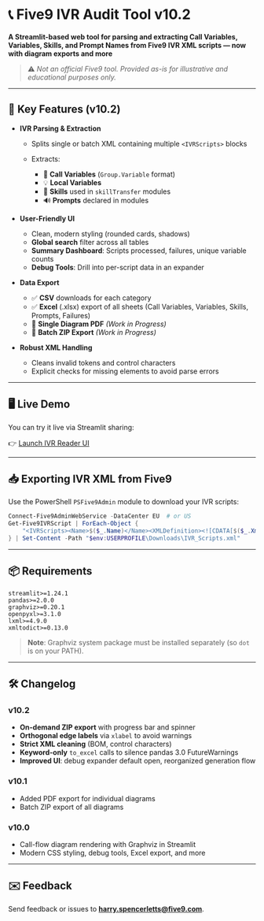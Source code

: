 # 📞 Five9 IVR Audit Tool v10.2

**A Streamlit-based web tool for parsing and extracting Call Variables, Variables, Skills, and Prompt Names from Five9 IVR XML scripts — now with diagram exports and more**

> ⚠️ *Not an official Five9 tool. Provided *as-is* for illustrative and educational purposes only.*

---

## 🧠 Key Features (v10.2)

* **IVR Parsing & Extraction**

  * Splits single or batch XML containing multiple `<IVRScripts>` blocks
  * Extracts:

    * 🔁 **Call Variables** (`Group.Variable` format)
    * 💡 **Local Variables**
    * 🎯 **Skills** used in `skillTransfer` modules
    * 🔊 **Prompts** declared in modules

* **User-Friendly UI**

  * Clean, modern styling (rounded cards, shadows)
  * **Global search** filter across all tables
  * **Summary Dashboard**: Scripts processed, failures, unique variable counts
  * **Debug Tools**: Drill into per-script data in an expander

* **Data Export**
  
  * ✅ **CSV** downloads for each category
  * ✅ **Excel** (.xlsx) export of all sheets (Call Variables, Variables, Skills, Prompts, Failures)
  * 🚧 **Single Diagram PDF** *(Work in Progress)*
  * 🚧 **Batch ZIP Export** *(Work in Progress)*

* **Robust XML Handling**

  * Cleans invalid tokens and control characters
  * Explicit checks for missing elements to avoid parse errors

---

## 🖥️ Live Demo

You can try it live via Streamlit sharing:

👉 [Launch IVR Reader UI](https://five9-ivr-audit-tool.streamlit.app/)

---

## 📥 Exporting IVR XML from Five9

Use the PowerShell `PSFive9Admin` module to download your IVR scripts:

```powershell
Connect-Five9AdminWebService -DataCenter EU  # or US
Get-Five9IVRScript | ForEach-Object {
    "<IVRScripts><Name>$($_.Name)</Name><XMLDefinition><![CDATA[$($_.XmlDefinition)]]></XMLDefinition></IVRScripts>"
} | Set-Content -Path "$env:USERPROFILE\Downloads\IVR_Scripts.xml"
```

---

## 📦 Requirements

```text
streamlit>=1.24.1
pandas>=2.0.0
graphviz>=0.20.1
openpyxl>=3.1.0
lxml>=4.9.0
xmltodict>=0.13.0
```

> **Note**: Graphviz system package must be installed separately (so `dot` is on your PATH).

---

## 🛠️ Changelog

### v10.2

* **On-demand ZIP export** with progress bar and spinner
* **Orthogonal edge labels** via `xlabel` to avoid warnings
* **Strict XML cleaning** (BOM, control characters)
* **Keyword-only** `to_excel` calls to silence pandas 3.0 FutureWarnings
* **Improved UI**: debug expander default open, reorganized generation flow

### v10.1

* Added PDF export for individual diagrams
* Batch ZIP export of all diagrams

### v10.0

* Call-flow diagram rendering with Graphviz in Streamlit
* Modern CSS styling, debug tools, Excel export, and more

---

## ✉️ Feedback

Send feedback or issues to **[harry.spencerletts@five9.com](mailto:harry.spencerletts@five9.com)**.
